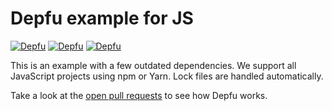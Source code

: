 # Depfu example for JS

[![Depfu](https://badges.depfu.com/badges/12d22952140b0d97a49b7357e2dd6323/status.svg)](https://depfu.com)
[![Depfu](https://badges.depfu.com/badges/12d22952140b0d97a49b7357e2dd6323/overview.svg)](https://depfu.com/github/depfu/example-js)
[![Depfu](https://badges.depfu.com/badges/12d22952140b0d97a49b7357e2dd6323/count.svg)](https://depfu.com/github/depfu/example-js)

This is an example with a few outdated dependencies. We support all JavaScript projects using npm or Yarn. Lock files are handled automatically.

Take a look at the [open pull requests](https://github.com/depfu/example-js/pulls) to see how Depfu works.
